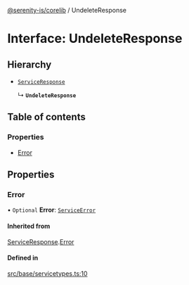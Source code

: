 [@serenity-is/corelib](../README.md) / UndeleteResponse

# Interface: UndeleteResponse

## Hierarchy

- [`ServiceResponse`](ServiceResponse.md)

  ↳ **`UndeleteResponse`**

## Table of contents

### Properties

- [Error](UndeleteResponse.md#error)

## Properties

### Error

• `Optional` **Error**: [`ServiceError`](ServiceError.md)

#### Inherited from

[ServiceResponse](ServiceResponse.md).[Error](ServiceResponse.md#error)

#### Defined in

[src/base/servicetypes.ts:10](https://github.com/serenity-is/serenity/blob/master/packages/corelib/src/base/servicetypes.ts#L10)
